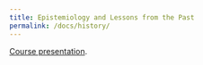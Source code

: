 ```yaml
---
title: Epistemiology and Lessons from the Past
permalink: /docs/history/
---
```


[Course presentation](https://figshare.com/articles/from-epistemiology-to-statistics_pdf/9206588).
